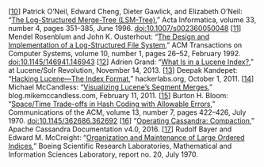 [[10](ch03.html#ONeil1996iq-marker)] Patrick
O’Neil, Edward Cheng, Dieter Gawlick, and Elizabeth O’Neil:
“[The Log-Structured Merge-Tree (LSM-Tree)](http://www.cs.umb.edu/~poneil/lsmtree.pdf),”
Acta Informatica, volume 33, number 4, pages 351–385, June 1996.
[doi:10.1007/s002360050048](http://dx.doi.org/10.1007/s002360050048) [[11](ch03.html#Rosenblum1992dr-marker)] Mendel Rosenblum and John K. Ousterhout:
“[The Design and Implementation of a Log-Structured File System](http://research.cs.wisc.edu/areas/os/Qual/papers/lfs.pdf),”
ACM Transactions on Computer Systems, volume 10, number 1, pages 26–52, February 1992.
[doi:10.1145/146941.146943](http://dx.doi.org/10.1145/146941.146943) [[12](ch03.html#Grand2013ws-marker)] Adrien Grand:
“[What Is in a
Lucene Index?](http://www.slideshare.net/lucenerevolution/what-is-inaluceneagrandfinal),” at Lucene/Solr Revolution, November 14, 2013. [[13](ch03.html#Kandepet2011uy-marker)] Deepak Kandepet:
“[Hacking
Lucene—The Index Format]( http://hackerlabs.github.io/blog/2011/10/01/hacking-lucene-the-index-format/index.html),” hackerlabs.org, October 1, 2011. [[14](ch03.html#McCandless2011vt-marker)] Michael McCandless:
“[Visualizing
Lucene’s Segment Merges](http://blog.mikemccandless.com/2011/02/visualizing-lucenes-segment-merges.html),” blog.mikemccandless.com, February 11, 2011. [[15](ch03.html#Bloom1970gl-marker)] Burton H. Bloom:
“[Space/Time Trade-offs in Hash Coding with Allowable
Errors](http://www.cs.upc.edu/~diaz/p422-bloom.pdf),” Communications of the ACM, volume 13, number 7, pages 422–426, July 1970.
[doi:10.1145/362686.362692](http://dx.doi.org/10.1145/362686.362692) [[16](ch03.html#CassandraCompaction-marker)] “[Operating
Cassandra: Compaction](https://cassandra.apache.org/doc/latest/operating/compaction.html),” Apache Cassandra Documentation v4.0, 2016. [[17](ch03.html#Bayer1970tq-marker)] Rudolf Bayer and Edward M. McCreight:
“[Organization and Maintenance of Large
Ordered Indices](http://www.dtic.mil/cgi-bin/GetTRDoc?AD=AD0712079),” Boeing Scientific Research Laboratories, Mathematical and Information Sciences
Laboratory, report no. 20, July 1970.